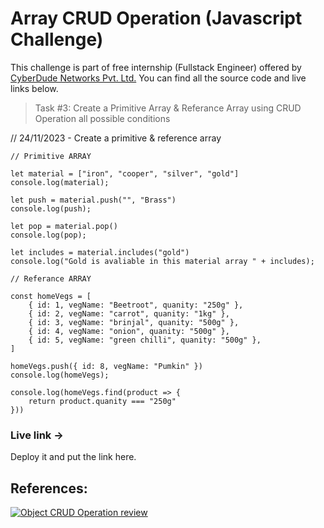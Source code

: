 # Array CRUD Operation (Javascript Challenge)

This challenge is part of free internship (Fullstack Engineer) offered by [CyberDude Networks Pvt. Ltd.](https://cyberdudenetworks.com) You can find all the source code and live links below.

> Task #3: Create a Primitive Array & Referance Array using CRUD Operation all possible conditions

// 24/11/2023 - Create a primitive & reference array

```
// Primitive ARRAY

let material = ["iron", "cooper", "silver", "gold"]
console.log(material);

let push = material.push("", "Brass")
console.log(push);

let pop = material.pop()
console.log(pop);

let includes = material.includes("gold")
console.log("Gold is avaliable in this material array " + includes);
```

```
// Referance ARRAY

const homeVegs = [
    { id: 1, vegName: "Beetroot", quanity: "250g" },
    { id: 2, vegName: "carrot", quanity: "1kg" },
    { id: 3, vegName: "brinjal", quanity: "500g" },
    { id: 4, vegName: "onion", quanity: "500g" },
    { id: 5, vegName: "green chilli", quanity: "500g" },
]

homeVegs.push({ id: 8, vegName: "Pumkin" })
console.log(homeVegs);

console.log(homeVegs.find(product => {
    return product.quanity === "250g"
}))

```

### Live link ->

Deploy it and put the link here.

## References:

[![Object CRUD Operation review](https://i.ytimg.com/vi/-_8fbcy-TKY/maxresdefault.jpg)](http://www.youtube.com/watch?v=4SAETZ1ojbQ "Object CRUD Operation review Cyberdude youtube Live")
